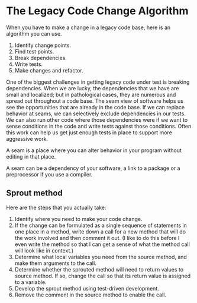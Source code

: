 
# The Legacy Code Change Algorithm 

When you have to make a change in a legacy code base, here is an algorithm you can use.

1. Identify change points.
2. Find test points.
3. Break dependencies.
4. Write tests.
5. Make changes and refactor.

One of the biggest challenges in getting legacy code under test is breaking dependencies. When we are lucky, the dependencies that we have are small and localized; but in pathological cases, they are numerous and spread out throughout a code base. The seam view of software helps us see the opportunities that are already in the code base. If we can replace behavior at seams, we can selectively exclude dependencies in our tests. We can also run other code where those dependencies were if we want to sense conditions in the code and write tests against those conditions. Often this work can help us get just enough tests in place to support more aggressive work.

A seam is a place where you can alter behavior in your program without editing in that place.

A seam can be a dependency of your software, a link to a package or a preprocessor if you use a compiler.

## Sprout method
Here are the steps that you actually take: 
1. Identify where you need to make your code change.
2. If the change can be formulated as a single sequence of statements in one place in a method, write down a call for a new method that will do the work involved and then comment it out. (I like to do this before I even write the method so that I can get a sense of what the method call will look like in context.)
3. Determine what local variables you need from the source method, and make them arguments to the call.
4. Determine whether the sprouted method will need to return values to source method. If so, change the call so that its return value is assigned to a variable.
5. Develop the sprout method using test-driven development.
6. Remove the comment in the source method to enable the call.
